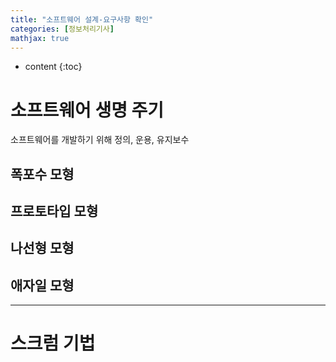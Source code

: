 ```yaml
---
title: "소프트웨어 설계-요구사항 확인"
categories: [정보처리기사]
mathjax: true
---
```


* content
{:toc}


# 소프트웨어 생명 주기

소프트웨어를 개발하기 위해 정의, 운용, 유지보수

## 폭포수 모형



## 프로토타입 모형

## 나선형 모형

## 애자일 모형



---

# 스크럼 기법

